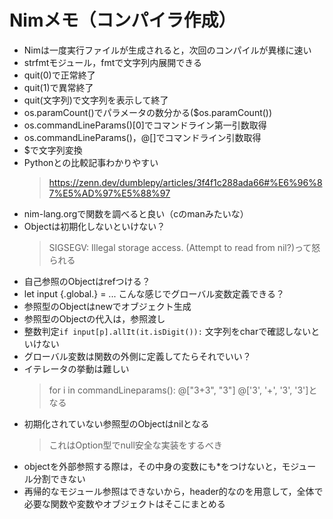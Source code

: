 # Nimメモ（コンパイラ作成）

- Nimは一度実行ファイルが生成されると，次回のコンパイルが異様に速い
- strfmtモジュール，fmtで文字列内展開できる
- quit(0)で正常終了
- quit(1)で異常終了
- quit(文字列)で文字列を表示して終了
- os.paramCount()でパラメータの数分かる($os.paramCount())
- os.commandLineParams()[0]でコマンドライン第一引数取得
- os.commandLineParams()，@[]でコマンドライン引数取得
- $で文字列変換
- Pythonとの比較記事わかりやすい
    > https://zenn.dev/dumblepy/articles/3f4f1c288ada66#%E6%96%87%E5%AD%97%E5%88%97
- nim-lang.orgで関数を調べると良い（cのmanみたいな）
- Objectは初期化しないといけない？
    > SIGSEGV: Illegal storage access. (Attempt to read from nil?)って怒られる
- 自己参照のObjectはrefつける？
- let input {.global.} = ... こんな感じでグローバル変数定義できる？
- 参照型のObjectはnewでオブジェクト生成
- 参照型のObjectの代入は，参照渡し
- 整数判定```if input[p].allIt(it.isDigit()):``` 文字列をcharで確認しないといけない
- グローバル変数は関数の外側に定義してたらそれでいい？
- イテレータの挙動は難しい
    > for i in commandLineparams(): @["3+3", "3"] @['3', '+', '3', '3']となる
- 初期化されていない参照型のObjectはnilとなる
    > これはOption型でnull安全な実装をするべき
- objectを外部参照する際は，その中身の変数にも*をつけないと，モジュール分割できない
- 再帰的なモジュール参照はできないから，header的なのを用意して，全体で必要な関数や変数やオブジェクトはそこにまとめる